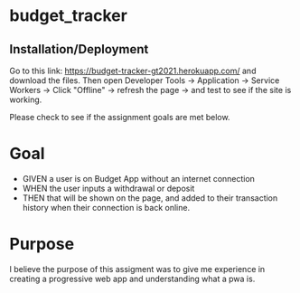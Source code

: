 # budget_tracker

## Installation/Deployment

Go to this link: <https://budget-tracker-gt2021.herokuapp.com/> and download the files. Then open Developer Tools -> Application -> Service Workers -> Click "Offline" -> refresh the page -> and test to see if the site is working.

Please check to see if the assignment goals are met below.

# Goal

* GIVEN a user is on Budget App without an internet connection
* WHEN the user inputs a withdrawal or deposit
* THEN that will be shown on the page, and added to their transaction history when their connection is back online.


# Purpose

I believe the purpose of this assigment was to give me experience in creating a progressive web app and understanding what a pwa is.
